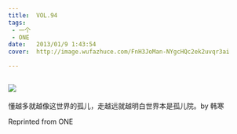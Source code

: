 ```yaml
---
title:	VOL.94
tags:
 - 一个
 - ONE
date:	2013/01/9 1:43:54
cover:	http://image.wufazhuce.com/FnH3JoMan-NYgcHQc2ek2uvqr3ai

---
```

![](http://image.wufazhuce.com/FnH3JoMan-NYgcHQc2ek2uvqr3ai)
---

懂越多就越像这世界的孤儿，走越远就越明白世界本是孤儿院。by 韩寒
 
Reprinted from ONE

